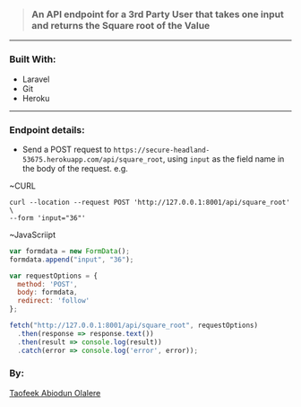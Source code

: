 > ### An API endpoint for a 3rd Party User that takes one input and returns the Square root of the Value

---

### Built With:

-   Laravel
-   Git
-   Heroku

---

### Endpoint details:

-   Send a POST request to `https://secure-headland-53675.herokuapp.com/api/square_root`, using `input` as the field name in the body of the request. e.g.

~CURL

```cURL
curl --location --request POST 'http://127.0.0.1:8001/api/square_root' \
--form 'input="36"'
```

~JavaScriipt

```JavaScript
var formdata = new FormData();
formdata.append("input", "36");

var requestOptions = {
  method: 'POST',
  body: formdata,
  redirect: 'follow'
};

fetch("http://127.0.0.1:8001/api/square_root", requestOptions)
  .then(response => response.text())
  .then(result => console.log(result))
  .catch(error => console.log('error', error));
```

### By:

[Taofeek Abiodun Olalere](https://linnkedin.com/in/olaleretaofeek)
